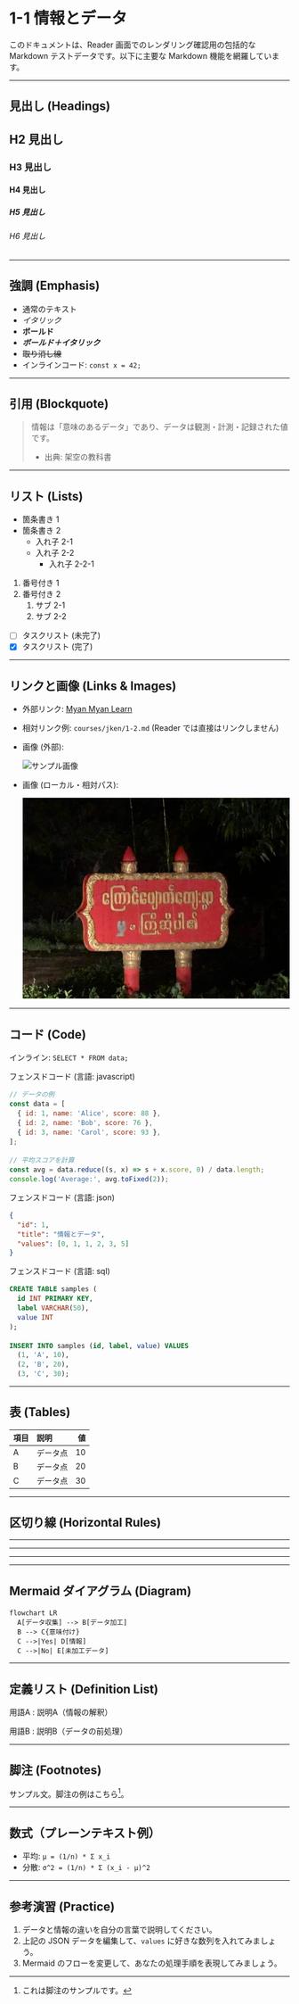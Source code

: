# 1-1 情報とデータ

このドキュメントは、Reader 画面でのレンダリング確認用の包括的な Markdown テストデータです。以下に主要な Markdown 機能を網羅しています。

---

## 見出し (Headings)

## H2 見出し

### H3 見出し

#### H4 見出し

##### H5 見出し

###### H6 見出し

---

## 強調 (Emphasis)

- 通常のテキスト
- *イタリック*
- **ボールド**
- ***ボールド＋イタリック***
- ~~取り消し線~~
- インラインコード: `const x = 42;`

---

## 引用 (Blockquote)

> 情報は「意味のあるデータ」であり、データは観測・計測・記録された値です。
>
> - 出典: 架空の教科書

---

## リスト (Lists)

- 箇条書き 1
- 箇条書き 2
  - 入れ子 2-1
  - 入れ子 2-2
    - 入れ子 2-2-1

1. 番号付き 1
2. 番号付き 2
   1. サブ 2-1
   2. サブ 2-2

- [ ] タスクリスト (未完了)
- [x] タスクリスト (完了)

---

## リンクと画像 (Links & Images)

- 外部リンク: [Myan Myan Learn](https://example.com)
- 相対リンク例: `courses/jken/1-2.md` (Reader では直接はリンクしません)
- 画像 (外部):
  
  ![サンプル画像](https://images.unsplash.com/photo-1521587760476-6c12a4b040da?q=80&w=800&auto=format&fit=crop)

- 画像 (ローカル・相対パス):

  ![ローカル画像](images/test_img.jpg)

---

## コード (Code)

インライン: `SELECT * FROM data;`

フェンスドコード (言語: javascript)

```javascript
// データの例
const data = [
  { id: 1, name: 'Alice', score: 88 },
  { id: 2, name: 'Bob', score: 76 },
  { id: 3, name: 'Carol', score: 93 },
];

// 平均スコアを計算
const avg = data.reduce((s, x) => s + x.score, 0) / data.length;
console.log('Average:', avg.toFixed(2));
```

フェンスドコード (言語: json)

```json
{
  "id": 1,
  "title": "情報とデータ",
  "values": [0, 1, 1, 2, 3, 5]
}
```

フェンスドコード (言語: sql)

```sql
CREATE TABLE samples (
  id INT PRIMARY KEY,
  label VARCHAR(50),
  value INT
);

INSERT INTO samples (id, label, value) VALUES
  (1, 'A', 10),
  (2, 'B', 20),
  (3, 'C', 30);
```

---

## 表 (Tables)

| 項目 | 説明 | 値 |
|:---|:---|---:|
| A | データ点 | 10 |
| B | データ点 | 20 |
| C | データ点 | 30 |

---

## 区切り線 (Horizontal Rules)

---
---
---

---

## Mermaid ダイアグラム (Diagram)

```mermaid
flowchart LR
  A[データ収集] --> B[データ加工]
  B --> C{意味付け}
  C -->|Yes| D[情報]
  C -->|No| E[未加工データ]
```

---

## 定義リスト (Definition List)

用語A
: 説明A（情報の解釈）

用語B
: 説明B（データの前処理）

---

## 脚注 (Footnotes)

サンプル文。脚注の例はこちら[^1]。

[^1]: これは脚注のサンプルです。

---

## 数式（プレーンテキスト例）

- 平均: `μ = (1/n) * Σ x_i`
- 分散: `σ^2 = (1/n) * Σ (x_i - μ)^2`

---

## 参考演習 (Practice)

1. データと情報の違いを自分の言葉で説明してください。
2. 上記の JSON データを編集して、`values` に好きな数列を入れてみましょう。
3. Mermaid のフローを変更して、あなたの処理手順を表現してみましょう。
